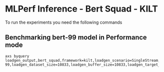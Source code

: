 # MLPerf Inference - Bert Squad - KILT

To run the experiments you need the following commands

## Benchmarking bert-99 model in Performance mode
```
axs byquery loadgen_output,bert_squad,framework=kilt,loadgen_scenario=SingleStream,loadgen_mode=PerformanceOnly,model_name=bert-99,loadgen_dataset_size=10833,loadgen_buffer_size=10833,loadgen_target_latency=15.6
```

